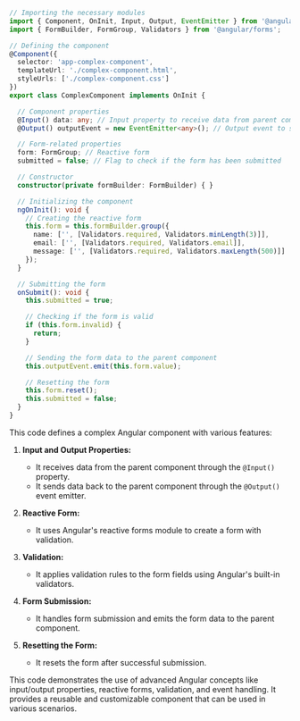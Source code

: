 ```typescript
// Importing the necessary modules
import { Component, OnInit, Input, Output, EventEmitter } from '@angular/core';
import { FormBuilder, FormGroup, Validators } from '@angular/forms';

// Defining the component
@Component({
  selector: 'app-complex-component',
  templateUrl: './complex-component.html',
  styleUrls: ['./complex-component.css']
})
export class ComplexComponent implements OnInit {

  // Component properties
  @Input() data: any; // Input property to receive data from parent component
  @Output() outputEvent = new EventEmitter<any>(); // Output event to send data to parent component

  // Form-related properties
  form: FormGroup; // Reactive form
  submitted = false; // Flag to check if the form has been submitted

  // Constructor
  constructor(private formBuilder: FormBuilder) { }

  // Initializing the component
  ngOnInit(): void {
    // Creating the reactive form
    this.form = this.formBuilder.group({
      name: ['', [Validators.required, Validators.minLength(3)]],
      email: ['', [Validators.required, Validators.email]],
      message: ['', [Validators.required, Validators.maxLength(500)]]
    });
  }

  // Submitting the form
  onSubmit(): void {
    this.submitted = true;

    // Checking if the form is valid
    if (this.form.invalid) {
      return;
    }

    // Sending the form data to the parent component
    this.outputEvent.emit(this.form.value);

    // Resetting the form
    this.form.reset();
    this.submitted = false;
  }
}
```

This code defines a complex Angular component with various features:

1. **Input and Output Properties:**
   - It receives data from the parent component through the `@Input()` property.
   - It sends data back to the parent component through the `@Output()` event emitter.

2. **Reactive Form:**
   - It uses Angular's reactive forms module to create a form with validation.

3. **Validation:**
   - It applies validation rules to the form fields using Angular's built-in validators.

4. **Form Submission:**
   - It handles form submission and emits the form data to the parent component.

5. **Resetting the Form:**
   - It resets the form after successful submission.

This code demonstrates the use of advanced Angular concepts like input/output properties, reactive forms, validation, and event handling. It provides a reusable and customizable component that can be used in various scenarios.